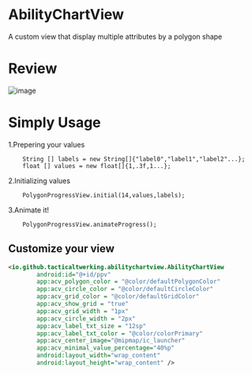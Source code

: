 # AbilityChartView
A custom view that display multiple attributes by a polygon shape

# Review
![image](https://github.com/TacticalTwerking/PolygonProgressView/blob/master/art/GifArt.gif)

# Simply Usage

1.Prepering your values

        String [] labels = new String[]{"label0","label1","label2"...};
        float [] values = new float[]{1,.3f,1...};
2.Initializing values

        PolygonProgressView.initial(14,values,labels);
3.Animate it!

        PolygonProgressView.animateProgress();



## Customize your view
```xml
<io.github.tacticaltwerking.abilitychartview.AbilityChartView
        android:id="@+id/ppv"
        app:acv_polygon_color = "@color/defaultPolygonColor"
        app:acv_circle_color = "@color/defaultCircleColor"
        app:acv_grid_color = "@color/defaultGridColor"
        app:acv_show_grid = "true"
        app:acv_grid_width = "1px"
        app:acv_circle_width = "2px"
        app:acv_label_txt_size = "12sp"
        app:acv_label_txt_color = "@color/colorPrimary"
        app:acv_center_image="@mipmap/ic_launcher"
        app:acv_minimal_value_percentage="40%p"
        android:layout_width="wrap_content"
        android:layout_height="wrap_content" />
```
